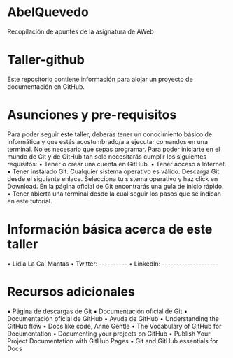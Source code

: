 # AbelQuevedo
Recopilación de apuntes de la asignatura de AWeb

# Taller-github
Este repositorio contiene información para alojar un proyecto de documentación en GitHub.

# Asunciones y pre-requisitos
Para poder seguir este taller, deberás tener un conocimiento básico de informática y que estés acostumbrado/a a ejecutar comandos en
una terminal. No es necesario que sepas programar. Para poder iniciarte en el mundo de Git y de GitHub tan solo necesitarás cumplir los
siguientes requisitos:
• Tener o crear una cuenta en GitHub.
• Tener acceso a Internet.
• Tener instalado Git. Cualquier sistema operativo es válido. Descarga Git desde el siguiente enlace. Selecciona tu sistema
operativo y haz click en Download. En la página oficial de Git encontrarás una guía de inicio rápido.
• Tener abierta una terminal desde la cual seguir los pasos que se indican en este tutorial.

# Información básica acerca de este taller
• Lidia La Cal Mantas
• Twitter: ----------
• LinkedIn: --------------------

# Recursos adicionales
• Página de descargas de Git
• Documentación oficial de Git
• Documentación oficial de GitHub
• Ayuda de GitHub
• Understanding the GitHub flow
• Docs like code, Anne Gentle
• The Vocabulary of GitHub for Documentation
• Documenting your projects on GitHub
• Publish Your Project Documentation with GitHub Pages
• Git and GitHub essentials for Docs
